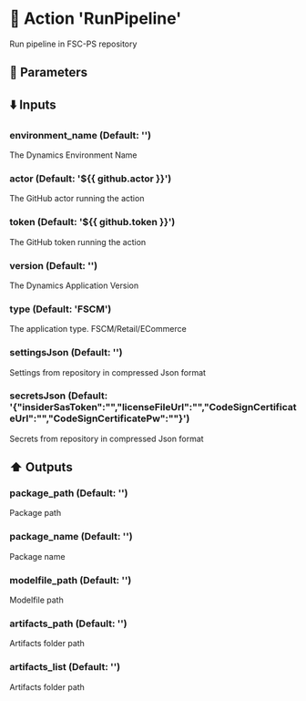 # :rocket: Action 'RunPipeline' 
Run pipeline in FSC-PS repository 
## :wrench: Parameters 
## :arrow_down: Inputs 
### environment_name (Default: '') 
 The Dynamics Environment Name 

### actor (Default: '${{ github.actor }}') 
 The GitHub actor running the action 

### token (Default: '${{ github.token }}') 
 The GitHub token running the action 

### version (Default: '') 
 The Dynamics Application Version 

### type (Default: 'FSCM') 
 The application type. FSCM/Retail/ECommerce 

### settingsJson (Default: '') 
 Settings from repository in compressed Json format 

### secretsJson (Default: '{"insiderSasToken":"","licenseFileUrl":"","CodeSignCertificateUrl":"","CodeSignCertificatePw":""}') 
 Secrets from repository in compressed Json format 

## :arrow_up: Outputs 
### package_path (Default: '') 
 Package path 

### package_name (Default: '') 
 Package name 

### modelfile_path (Default: '') 
 Modelfile path 

### artifacts_path (Default: '') 
 Artifacts folder path 

### artifacts_list (Default: '') 
 Artifacts folder path 
